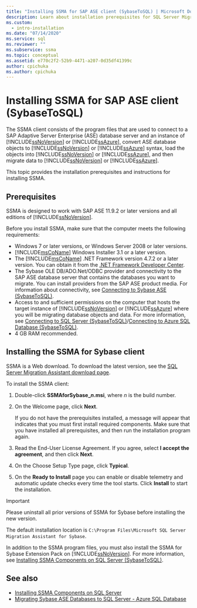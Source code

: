 ```yaml
---
title: "Installing SSMA for SAP ASE client (SybaseToSQL) | Microsoft Docs"
description: Learn about installation prerequisites for SQL Server Migration Assistant (SSMA) for SAP Adaptive Server Enterprise (ASE) and how to install.
ms.custom:
  - intro-installation
ms.date: "07/14/2020"
ms.service: sql
ms.reviewer: ""
ms.subservice: ssma
ms.topic: conceptual
ms.assetid: e770c2f2-52b9-4471-a207-0d35df41399c
author: cpichuka 
ms.author: cpichuka 
---
```


# Installing SSMA for SAP ASE client (SybaseToSQL)

The SSMA client consists of the program files that are used to connect to a SAP Adaptive Server Enterprise (ASE) database server and an instance of [!INCLUDE[ssNoVersion](../../includes/ssnoversion-md.md)] or [!INCLUDE[ssAzure](../../includes/ssazure_md.md)], convert ASE database objects to [!INCLUDE[ssNoVersion](../../includes/ssnoversion-md.md)] or [!INCLUDE[ssAzure](../../includes/ssazure_md.md)] syntax, load the objects into [!INCLUDE[ssNoVersion](../../includes/ssnoversion-md.md)] or [!INCLUDE[ssAzure](../../includes/ssazure_md.md)], and then migrate data to [!INCLUDE[ssNoVersion](../../includes/ssnoversion-md.md)] or [!INCLUDE[ssAzure](../../includes/ssazure_md.md)].

This topic provides the installation prerequisites and instructions for installing SSMA.

## Prerequisites

SSMA is designed to work with SAP ASE 11.9.2 or later versions and all editions of [!INCLUDE[ssNoVersion](../../includes/ssnoversion-md.md)].

Before you install SSMA, make sure that the computer meets the following requirements:

- Windows 7 or later versions, or Windows Server 2008 or later versions.
- [!INCLUDE[msCoName](../../includes/msconame-md.md)] Windows Installer 3.1 or a later version.
- The [!INCLUDE[msCoName](../../includes/msconame-md.md)] .NET Framework version 4.7.2 or a later version. You can obtain it from the [.NET Framework Developer Center](https://go.microsoft.com/fwlink/?LinkId=48882).
- The Sybase OLE DB/ADO.Net/ODBC provider and connectivity to the SAP ASE database server that contains the databases you want to migrate. You can install providers from the SAP ASE product media. For information about connectivity, see [Connecting to Sybase ASE &#40;SybaseToSQL&#41;](../../ssma/sybase/connecting-to-sybase-ase-sybasetosql.md).
- Access to and sufficient permissions on the computer that hosts the target instance of [!INCLUDE[ssNoVersion](../../includes/ssnoversion-md.md)] or [!INCLUDE[ssAzure](../../includes/ssazure_md.md)] where you will be migrating database objects and data. For more information, see [Connecting to SQL Server &#40;SybaseToSQL&#41;](../../ssma/sybase/connecting-to-sql-server-sybasetosql.md)/[Connecting to Azure SQL Database &#40;SybaseToSQL&#41;](../../ssma/sybase/connecting-to-azure-sql-db-sybasetosql.md).
- 4 GB RAM recommended.

## Installing the SSMA for Sybase client

SSMA is a Web download. To download the latest version, see the [SQL Server Migration Assistant download page](https://aka.ms/ssmaforsybase).

To install the SSMA client:

1. Double-click **SSMAforSybase_*n*.msi**, where *n* is the build number.
2. On the Welcome page, click **Next**.

   If you do not have the prerequisites installed, a message will appear that indicates that you must first install required components. Make sure that you have installed all prerequisites, and then run the installation program again.

3. Read the End-User License Agreement. If you agree, select **I accept the agreement**, and then click **Next**.
4. On the Choose Setup Type page, click **Typical**.
5. On the **Ready to Install** page you can enable or disable telemetry and automatic update checks every time the tool starts. Click **Install** to start the installation.

> [!IMPORTANT]
> Please uninstall all prior versions of SSMA for Sybase before installing the new version.

The default installation location is `C:\Program Files\Microsoft SQL Server Migration Assistant for Sybase`.

In addition to the SSMA program files, you must also install the SSMA for Sybase Extension Pack on [!INCLUDE[ssNoVersion](../../includes/ssnoversion-md.md)]. For more information, see [Installing SSMA Components on SQL Server &#40;SybaseToSQL&#41;](../../ssma/sybase/installing-ssma-components-on-sql-server-sybasetosql.md).

## See also

- [Installing SSMA Components on SQL Server](../../ssma/sybase/installing-ssma-components-on-sql-server-sybasetosql.md)  
- [Migrating Sybase ASE Databases to SQL Server - Azure SQL Database](../../ssma/sybase/migrating-sybase-ase-databases-to-sql-server-azure-sql-db-sybasetosql.md)
